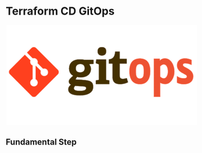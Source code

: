 # Terraform CD GitOps

<p align="center">
 <img alt="NetOps Logo" src="image/gitops.png">
</p>


## Fundamental Step